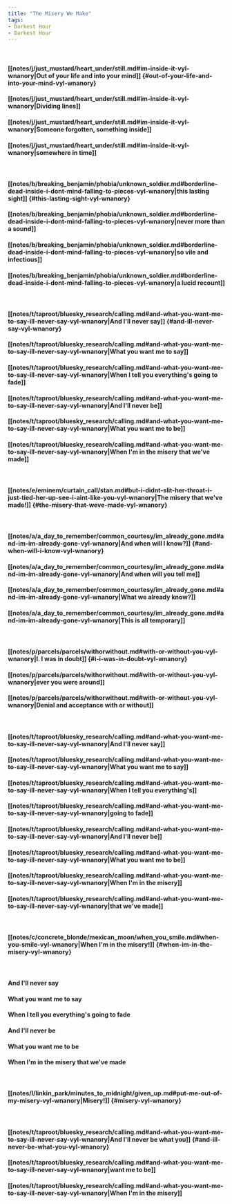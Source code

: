 ```yaml
---
title: "The Misery We Make"
tags:
- Darkest Hour
- Darkest Hour
---
```

&nbsp;
#### [[notes/j/just_mustard/heart_under/still.md#im-inside-it-vyl-wnanory|Out of your life and into your mind]] {#out-of-your-life-and-into-your-mind-vyl-wnanory}
#### [[notes/j/just_mustard/heart_under/still.md#im-inside-it-vyl-wnanory|Dividing lines]]
#### [[notes/j/just_mustard/heart_under/still.md#im-inside-it-vyl-wnanory|Someone forgotten, something inside]]
#### [[notes/j/just_mustard/heart_under/still.md#im-inside-it-vyl-wnanory|somewhere in time]]
&nbsp;
#### [[notes/b/breaking_benjamin/phobia/unknown_soldier.md#borderline-dead-inside-i-dont-mind-falling-to-pieces-vyl-wnanory|this lasting sight]] {#this-lasting-sight-vyl-wnanory}
#### [[notes/b/breaking_benjamin/phobia/unknown_soldier.md#borderline-dead-inside-i-dont-mind-falling-to-pieces-vyl-wnanory|never more than a sound]]
#### [[notes/b/breaking_benjamin/phobia/unknown_soldier.md#borderline-dead-inside-i-dont-mind-falling-to-pieces-vyl-wnanory|so vile and infectious]]
#### [[notes/b/breaking_benjamin/phobia/unknown_soldier.md#borderline-dead-inside-i-dont-mind-falling-to-pieces-vyl-wnanory|a lucid recount]]
&nbsp;
#### [[notes/t/taproot/bluesky_research/calling.md#and-what-you-want-me-to-say-ill-never-say-vyl-wnanory|And I'll never say]] {#and-ill-never-say-vyl-wnanory}
#### [[notes/t/taproot/bluesky_research/calling.md#and-what-you-want-me-to-say-ill-never-say-vyl-wnanory|What you want me to say]]
#### [[notes/t/taproot/bluesky_research/calling.md#and-what-you-want-me-to-say-ill-never-say-vyl-wnanory|When I tell you everything's going to fade]]
#### [[notes/t/taproot/bluesky_research/calling.md#and-what-you-want-me-to-say-ill-never-say-vyl-wnanory|And I'll never be]]
#### [[notes/t/taproot/bluesky_research/calling.md#and-what-you-want-me-to-say-ill-never-say-vyl-wnanory|What you want me to be]]
#### [[notes/t/taproot/bluesky_research/calling.md#and-what-you-want-me-to-say-ill-never-say-vyl-wnanory|When I'm in the misery that we've made]]
&nbsp;
#### [[notes/e/eminem/curtain_call/stan.md#but-i-didnt-slit-her-throat-i-just-tied-her-up-see-i-aint-like-you-vyl-wnanory|The misery that we've made!]] {#the-misery-that-weve-made-vyl-wnanory}
&nbsp;
#### [[notes/a/a_day_to_remember/common_courtesy/im_already_gone.md#and-im-im-already-gone-vyl-wnanory|And when will I know?]] {#and-when-will-i-know-vyl-wnanory}
#### [[notes/a/a_day_to_remember/common_courtesy/im_already_gone.md#and-im-im-already-gone-vyl-wnanory|And when will you tell me]]
#### [[notes/a/a_day_to_remember/common_courtesy/im_already_gone.md#and-im-im-already-gone-vyl-wnanory|What we already know?]]
#### [[notes/a/a_day_to_remember/common_courtesy/im_already_gone.md#and-im-im-already-gone-vyl-wnanory|This is all temporary]]
&nbsp;
#### [[notes/p/parcels/parcels/withorwithout.md#with-or-without-you-vyl-wnanory|I. I was in doubt]] {#i-i-was-in-doubt-vyl-wnanory}
#### [[notes/p/parcels/parcels/withorwithout.md#with-or-without-you-vyl-wnanory|ever you were around]]
#### [[notes/p/parcels/parcels/withorwithout.md#with-or-without-you-vyl-wnanory|Denial and acceptance with or without]]
&nbsp;
#### [[notes/t/taproot/bluesky_research/calling.md#and-what-you-want-me-to-say-ill-never-say-vyl-wnanory|And I'll never say]]
#### [[notes/t/taproot/bluesky_research/calling.md#and-what-you-want-me-to-say-ill-never-say-vyl-wnanory|What you want me to say]]
#### [[notes/t/taproot/bluesky_research/calling.md#and-what-you-want-me-to-say-ill-never-say-vyl-wnanory|When I tell you everything's]]
#### [[notes/t/taproot/bluesky_research/calling.md#and-what-you-want-me-to-say-ill-never-say-vyl-wnanory|going to fade]]
#### [[notes/t/taproot/bluesky_research/calling.md#and-what-you-want-me-to-say-ill-never-say-vyl-wnanory|And I'll never be]]
#### [[notes/t/taproot/bluesky_research/calling.md#and-what-you-want-me-to-say-ill-never-say-vyl-wnanory|What you want me to be]]
#### [[notes/t/taproot/bluesky_research/calling.md#and-what-you-want-me-to-say-ill-never-say-vyl-wnanory|When I'm in the misery]]
#### [[notes/t/taproot/bluesky_research/calling.md#and-what-you-want-me-to-say-ill-never-say-vyl-wnanory|that we've made]]
&nbsp;
#### [[notes/c/concrete_blonde/mexican_moon/when_you_smile.md#when-you-smile-vyl-wnanory|When I'm in the misery!]] {#when-im-in-the-misery-vyl-wnanory}
&nbsp;
#### And I'll never say
#### What you want me to say
#### When I tell you everything's going to fade
#### And I'll never be
#### What you want me to be
#### When I'm in the misery that we've made
&nbsp;
#### [[notes/l/linkin_park/minutes_to_midnight/given_up.md#put-me-out-of-my-misery-vyl-wnanory|Misery!]] {#misery-vyl-wnanory}
&nbsp;
#### [[notes/t/taproot/bluesky_research/calling.md#and-what-you-want-me-to-say-ill-never-say-vyl-wnanory|And I'll never be what you]] {#and-ill-never-be-what-you-vyl-wnanory}
#### [[notes/t/taproot/bluesky_research/calling.md#and-what-you-want-me-to-say-ill-never-say-vyl-wnanory|want me to be]]
#### [[notes/t/taproot/bluesky_research/calling.md#and-what-you-want-me-to-say-ill-never-say-vyl-wnanory|When I'm in the misery]]
